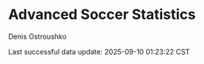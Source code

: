 # Advanced Soccer Statistics
Denis Ostroushko

<!-- gfm -->

Last successful data update: 2025-09-10 01:23:22 CST
